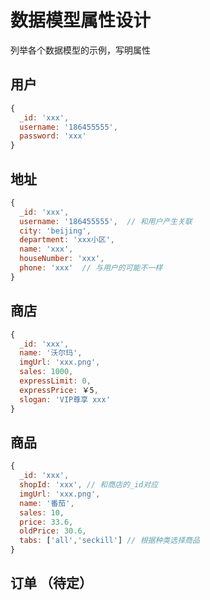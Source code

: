 # 数据模型属性设计
列举各个数据模型的示例，写明属性

## 用户
```js
{
  _id: 'xxx',
  username: '186455555',
  password: 'xxx'
}
```

## 地址
```js
{
  _id: 'xxx',
  username: '186455555',  // 和用户产生关联
  city: 'beijing',
  department: 'xxx小区',
  name: 'xxx',
  houseNumber: 'xxx',
  phone: 'xxx'  // 与用户的可能不一样  
}
```

## 商店
```js
{
  _id: 'xxx',
  name: '沃尔玛',
  imgUrl: 'xxx.png',
  sales: 1000,
  expressLimit: 0,
  expressPrice: ￥5,
  slogan: 'VIP尊享 xxx'
}
```

## 商品
```js
{
  _id: 'xxx',
  shopId: 'xxx', // 和商店的_id对应
  imgUrl: 'xxx.png',
  name: '番茄',
  sales: 10,
  price: 33.6,
  oldPrice: 30.6,
  tabs: ['all','seckill'] // 根据种类选择商品
}
```

## 订单 （待定）